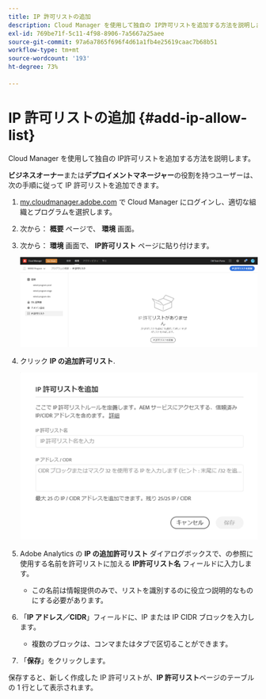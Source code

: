 ```yaml
---
title: IP 許可リストの追加
description: Cloud Manager を使用して独自の IP許可リストを追加する方法を説明します。
exl-id: 769be71f-5c11-4f98-8906-7a5667a25aee
source-git-commit: 97a6a7865f696f4d61a1fb4e25619caac7b68b51
workflow-type: tm+mt
source-wordcount: '193'
ht-degree: 73%

---
```



# IP 許可リストの追加 {#add-ip-allow-list}

Cloud Manager を使用して独自の IP許可リストを追加する方法を説明します。

**ビジネスオーナー**&#x200B;または&#x200B;**デプロイメントマネージャー**&#x200B;の役割を持つユーザーは、次の手順に従って IP 許可リストを追加できます。

1. [my.cloudmanager.adobe.com](https://my.cloudmanager.adobe.com/) で Cloud Manager にログインし、適切な組織とプログラムを選択します。

1. 次から： **概要** ページで、 **環境** 画面。

1. 次から： **環境** 画面で、 **IP許可リスト** ページに貼り付けます。

   ![サイドパネルの「IP 許可リスト」オプション](/help/implementing/cloud-manager/assets/ip-allow-list/ip-allow-list-create.png)

1. クリック **IP の追加許可リスト**.

   ![IP 許可リストを追加ダイアログボックス](/help/implementing/cloud-manager/assets/ip-allow-list/ip-allow-list-create02.png)

1. Adobe Analytics の **IP の追加許可リスト** ダイアログボックスで、の参照に使用する名前を許可リストに加える **IP許可リスト名** フィールドに入力します。

   * この名前は情報提供のみで、リストを識別するのに役立つ説明的なものにする必要があります。

1. 「**IP アドレス／CIDR**」フィールドに、IP または IP CIDR ブロックを入力します。

   * 複数のブロックは、コンマまたはタブで区切ることができます。

1. 「**保存**」をクリックします。

保存すると、新しく作成した IP 許可リストが、**IP 許可リスト**&#x200B;ページのテーブルの 1 行として表示されます。
